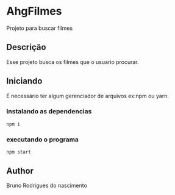 # AhgFilmes

Projeto para buscar filmes

## Descrição

Esse projeto busca os filmes que o usuario procurar. 

## Iniciando

É necessário ter algum gerenciador de arquivos
ex:npm ou yarn.

### Instalando as dependencias
```
npm i 
```
### executando o programa
```
npm start 
```

## Author

Bruno Rodrigues do nascimento

